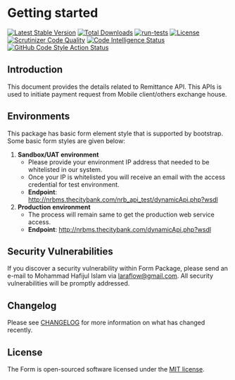 # Getting started

[![Latest Stable Version](https://poser.pugx.org/laraflow/form/v)](//packagist.org/packages/laraflow/form)
[![Total Downloads](https://poser.pugx.org/laraflow/form/downloads)](//packagist.org/packages/laraflow/form)
[![run-tests](https://github.com/laraflow/form/workflows/run-tests/badge.svg)](//github.com/laraflow/form/actions/workflows/run-tests.yml)
[![License](https://poser.pugx.org/laraflow/form/license)](//packagist.org/packages/laraflow/form)
[![Scrutinizer Code Quality](https://scrutinizer-ci.com/g/laraflow/form/badges/quality-score.png?b=main)](https://scrutinizer-ci.com/g/laraflow/form/?branch=main)
[![Code Intelligence Status](https://scrutinizer-ci.com/g/laraflow/form/badges/code-intelligence.svg?b=main)](https://scrutinizer-ci.com/code-intelligence)
[![GitHub Code Style Action Status](https://img.shields.io/github/workflow/status/laraflow/form/Fix%20PHP%20code%20style%20issues?label=code%20style)](https://github.com/laraflow/form/actions?query=workflow%3A"Check+%26+fix+styling"+branch%3Amain)


## Introduction
This document provides the details related to Remittance API. This APIs is used to initiate payment request from Mobile client/others
exchange house.

## Environments

This package has basic form element style that is supported by bootstrap.
Some basic form styles are given below:
1. **Sandbox/UAT environment**
    - Please provide your environment IP address that needed to be whitelisted in our system.
    - Once your IP is whitelisted you will receive an email with the access credential for test environment.
    - **Endpoint**: http://nrbms.thecitybank.com/nrb_api_test/dynamicApi.php?wsdl
2. **Production environment**
    - The process will remain same to get the production web service access.
    - **Endpoint**: http://nrbms.thecitybank.com/dynamicApi.php?wsdl
    
## Security Vulnerabilities

If you discover a security vulnerability within Form Package,
please send an e-mail to Mohammad Hafijul Islam via [laraflow@gmail.com](mailto:laraflow@gmail.com).
All security vulnerabilities will be promptly addressed.

## Changelog

Please see [CHANGELOG](changelog.md) for more information on what has changed recently.

## License

The Form is open-sourced software licensed under the [MIT license](https://opensource.org/licenses/MIT).
